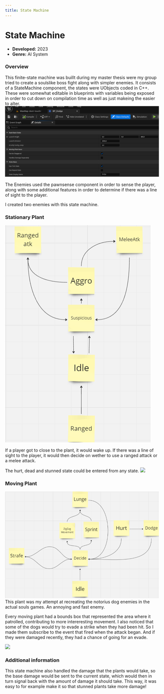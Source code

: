 ```yaml
---
title: State Machine
---
```


# State Machine

- **Developed:** 2023
- **Genre:** AI System

### Overview
This finite-state machine was buillt during my master thesis were my group tried to create a soulslike boss fight along with simpler enemies. 
It consists of a StateMachine component, the states were UObjects coded in C++. These were somewhat editable in blueprints with variables being exposed in order to cut down on compilation time as well as just makeing the easier to alter.
![](src/images/StateMachine/BP_Dodge.png)

The Enemies used the pawnsense component in order to sense the player, along with some additional features in order to determine if there was a line of sight to the player.

I created two enemies with this state machine.

### Stationary Plant
![](src/images/StateMachine/StateMachineStationary.png)

If a player got to close to the plant, it would wake up. If there was a line of sight to the player, it would then decide on wether to use a ranged attack or a melee attack. 

The hurt, dead and stunned state could be entered from any state.
![](src/images/StateMachine/StationaryPlantShow.gif)

### Moving Plant
![](src/images/StateMachine/StateMachineMovingPlant.png)
This plant was my attempt at recreating the notorius dog enemies in the actual souls games.
An annoying and fast enemy. 

Every moving plant had a bounds box that represented the area where it patrolled, contributing to more intereresting movement.
I also noticed that some of the dogs would try to evade a strike when they had been hit. So I made them subscribe to the event that fired when the attack began. And if they were damaged recently, they had a chance of going for an evade.

![](src/images/StateMachine/MovingPlantShow.gif)

### Additional information
This state machine also handled the damage that the plants would take, so the base damage would be sent to the current state, which would then in turn signal back with the amount of damage it should take. This way, it was easy to for example make it so that stunned plants take more damage!